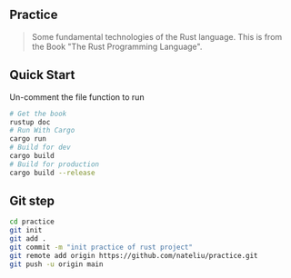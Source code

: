 ## Practice

> Some fundamental technologies of the Rust language. This is from the Book "The Rust Programming Language".

## Quick Start
Un-comment the file function to run

``` bash
# Get the book
rustup doc
# Run With Cargo
cargo run
# Build for dev
cargo build
# Build for production
cargo build --release
```

## Git step
``` bash
cd practice
git init
git add .
git commit -m "init practice of rust project"
git remote add origin https://github.com/nateliu/practice.git
git push -u origin main
```